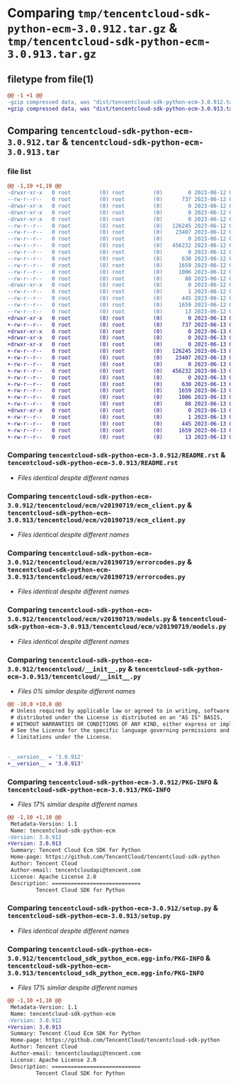 # Comparing `tmp/tencentcloud-sdk-python-ecm-3.0.912.tar.gz` & `tmp/tencentcloud-sdk-python-ecm-3.0.913.tar.gz`

## filetype from file(1)

```diff
@@ -1 +1 @@
-gzip compressed data, was "dist/tencentcloud-sdk-python-ecm-3.0.912.tar", last modified: Mon Jun 12 03:03:01 2023, max compression
+gzip compressed data, was "dist/tencentcloud-sdk-python-ecm-3.0.913.tar", last modified: Tue Jun 13 02:10:49 2023, max compression
```

## Comparing `tencentcloud-sdk-python-ecm-3.0.912.tar` & `tencentcloud-sdk-python-ecm-3.0.913.tar`

### file list

```diff
@@ -1,19 +1,19 @@
-drwxr-xr-x   0 root         (0) root         (0)        0 2023-06-12 03:03:01.000000 tencentcloud-sdk-python-ecm-3.0.912/
--rw-r--r--   0 root         (0) root         (0)      737 2023-06-12 03:03:01.000000 tencentcloud-sdk-python-ecm-3.0.912/README.rst
-drwxr-xr-x   0 root         (0) root         (0)        0 2023-06-12 03:03:01.000000 tencentcloud-sdk-python-ecm-3.0.912/tencentcloud/
-drwxr-xr-x   0 root         (0) root         (0)        0 2023-06-12 03:03:01.000000 tencentcloud-sdk-python-ecm-3.0.912/tencentcloud/ecm/
-drwxr-xr-x   0 root         (0) root         (0)        0 2023-06-12 03:03:01.000000 tencentcloud-sdk-python-ecm-3.0.912/tencentcloud/ecm/v20190719/
--rw-r--r--   0 root         (0) root         (0)   126245 2023-06-12 03:03:01.000000 tencentcloud-sdk-python-ecm-3.0.912/tencentcloud/ecm/v20190719/ecm_client.py
--rw-r--r--   0 root         (0) root         (0)    23407 2023-06-12 03:03:01.000000 tencentcloud-sdk-python-ecm-3.0.912/tencentcloud/ecm/v20190719/errorcodes.py
--rw-r--r--   0 root         (0) root         (0)        0 2023-06-12 03:03:01.000000 tencentcloud-sdk-python-ecm-3.0.912/tencentcloud/ecm/v20190719/__init__.py
--rw-r--r--   0 root         (0) root         (0)   456232 2023-06-12 03:03:01.000000 tencentcloud-sdk-python-ecm-3.0.912/tencentcloud/ecm/v20190719/models.py
--rw-r--r--   0 root         (0) root         (0)        0 2023-06-12 03:03:01.000000 tencentcloud-sdk-python-ecm-3.0.912/tencentcloud/ecm/__init__.py
--rw-r--r--   0 root         (0) root         (0)      630 2023-06-12 03:03:01.000000 tencentcloud-sdk-python-ecm-3.0.912/tencentcloud/__init__.py
--rw-r--r--   0 root         (0) root         (0)     1659 2023-06-12 03:03:01.000000 tencentcloud-sdk-python-ecm-3.0.912/PKG-INFO
--rw-r--r--   0 root         (0) root         (0)     1006 2023-06-12 03:03:01.000000 tencentcloud-sdk-python-ecm-3.0.912/setup.py
--rw-r--r--   0 root         (0) root         (0)       88 2023-06-12 03:03:01.000000 tencentcloud-sdk-python-ecm-3.0.912/setup.cfg
-drwxr-xr-x   0 root         (0) root         (0)        0 2023-06-12 03:03:01.000000 tencentcloud-sdk-python-ecm-3.0.912/tencentcloud_sdk_python_ecm.egg-info/
--rw-r--r--   0 root         (0) root         (0)        1 2023-06-12 03:03:01.000000 tencentcloud-sdk-python-ecm-3.0.912/tencentcloud_sdk_python_ecm.egg-info/dependency_links.txt
--rw-r--r--   0 root         (0) root         (0)      445 2023-06-12 03:03:01.000000 tencentcloud-sdk-python-ecm-3.0.912/tencentcloud_sdk_python_ecm.egg-info/SOURCES.txt
--rw-r--r--   0 root         (0) root         (0)     1659 2023-06-12 03:03:01.000000 tencentcloud-sdk-python-ecm-3.0.912/tencentcloud_sdk_python_ecm.egg-info/PKG-INFO
--rw-r--r--   0 root         (0) root         (0)       13 2023-06-12 03:03:01.000000 tencentcloud-sdk-python-ecm-3.0.912/tencentcloud_sdk_python_ecm.egg-info/top_level.txt
+drwxr-xr-x   0 root         (0) root         (0)        0 2023-06-13 02:10:49.000000 tencentcloud-sdk-python-ecm-3.0.913/
+-rw-r--r--   0 root         (0) root         (0)      737 2023-06-13 02:10:48.000000 tencentcloud-sdk-python-ecm-3.0.913/README.rst
+drwxr-xr-x   0 root         (0) root         (0)        0 2023-06-13 02:10:49.000000 tencentcloud-sdk-python-ecm-3.0.913/tencentcloud/
+drwxr-xr-x   0 root         (0) root         (0)        0 2023-06-13 02:10:49.000000 tencentcloud-sdk-python-ecm-3.0.913/tencentcloud/ecm/
+drwxr-xr-x   0 root         (0) root         (0)        0 2023-06-13 02:10:49.000000 tencentcloud-sdk-python-ecm-3.0.913/tencentcloud/ecm/v20190719/
+-rw-r--r--   0 root         (0) root         (0)   126245 2023-06-13 02:10:48.000000 tencentcloud-sdk-python-ecm-3.0.913/tencentcloud/ecm/v20190719/ecm_client.py
+-rw-r--r--   0 root         (0) root         (0)    23407 2023-06-13 02:10:48.000000 tencentcloud-sdk-python-ecm-3.0.913/tencentcloud/ecm/v20190719/errorcodes.py
+-rw-r--r--   0 root         (0) root         (0)        0 2023-06-13 02:10:48.000000 tencentcloud-sdk-python-ecm-3.0.913/tencentcloud/ecm/v20190719/__init__.py
+-rw-r--r--   0 root         (0) root         (0)   456232 2023-06-13 02:10:48.000000 tencentcloud-sdk-python-ecm-3.0.913/tencentcloud/ecm/v20190719/models.py
+-rw-r--r--   0 root         (0) root         (0)        0 2023-06-13 02:10:48.000000 tencentcloud-sdk-python-ecm-3.0.913/tencentcloud/ecm/__init__.py
+-rw-r--r--   0 root         (0) root         (0)      630 2023-06-13 02:10:48.000000 tencentcloud-sdk-python-ecm-3.0.913/tencentcloud/__init__.py
+-rw-r--r--   0 root         (0) root         (0)     1659 2023-06-13 02:10:49.000000 tencentcloud-sdk-python-ecm-3.0.913/PKG-INFO
+-rw-r--r--   0 root         (0) root         (0)     1006 2023-06-13 02:10:48.000000 tencentcloud-sdk-python-ecm-3.0.913/setup.py
+-rw-r--r--   0 root         (0) root         (0)       88 2023-06-13 02:10:49.000000 tencentcloud-sdk-python-ecm-3.0.913/setup.cfg
+drwxr-xr-x   0 root         (0) root         (0)        0 2023-06-13 02:10:49.000000 tencentcloud-sdk-python-ecm-3.0.913/tencentcloud_sdk_python_ecm.egg-info/
+-rw-r--r--   0 root         (0) root         (0)        1 2023-06-13 02:10:49.000000 tencentcloud-sdk-python-ecm-3.0.913/tencentcloud_sdk_python_ecm.egg-info/dependency_links.txt
+-rw-r--r--   0 root         (0) root         (0)      445 2023-06-13 02:10:49.000000 tencentcloud-sdk-python-ecm-3.0.913/tencentcloud_sdk_python_ecm.egg-info/SOURCES.txt
+-rw-r--r--   0 root         (0) root         (0)     1659 2023-06-13 02:10:49.000000 tencentcloud-sdk-python-ecm-3.0.913/tencentcloud_sdk_python_ecm.egg-info/PKG-INFO
+-rw-r--r--   0 root         (0) root         (0)       13 2023-06-13 02:10:49.000000 tencentcloud-sdk-python-ecm-3.0.913/tencentcloud_sdk_python_ecm.egg-info/top_level.txt
```

### Comparing `tencentcloud-sdk-python-ecm-3.0.912/README.rst` & `tencentcloud-sdk-python-ecm-3.0.913/README.rst`

 * *Files identical despite different names*

### Comparing `tencentcloud-sdk-python-ecm-3.0.912/tencentcloud/ecm/v20190719/ecm_client.py` & `tencentcloud-sdk-python-ecm-3.0.913/tencentcloud/ecm/v20190719/ecm_client.py`

 * *Files identical despite different names*

### Comparing `tencentcloud-sdk-python-ecm-3.0.912/tencentcloud/ecm/v20190719/errorcodes.py` & `tencentcloud-sdk-python-ecm-3.0.913/tencentcloud/ecm/v20190719/errorcodes.py`

 * *Files identical despite different names*

### Comparing `tencentcloud-sdk-python-ecm-3.0.912/tencentcloud/ecm/v20190719/models.py` & `tencentcloud-sdk-python-ecm-3.0.913/tencentcloud/ecm/v20190719/models.py`

 * *Files identical despite different names*

### Comparing `tencentcloud-sdk-python-ecm-3.0.912/tencentcloud/__init__.py` & `tencentcloud-sdk-python-ecm-3.0.913/tencentcloud/__init__.py`

 * *Files 0% similar despite different names*

```diff
@@ -10,8 +10,8 @@
 # Unless required by applicable law or agreed to in writing, software
 # distributed under the License is distributed on an "AS IS" BASIS,
 # WITHOUT WARRANTIES OR CONDITIONS OF ANY KIND, either express or implied.
 # See the License for the specific language governing permissions and
 # limitations under the License.
 
 
-__version__ = '3.0.912'
+__version__ = '3.0.913'
```

### Comparing `tencentcloud-sdk-python-ecm-3.0.912/PKG-INFO` & `tencentcloud-sdk-python-ecm-3.0.913/PKG-INFO`

 * *Files 17% similar despite different names*

```diff
@@ -1,10 +1,10 @@
 Metadata-Version: 1.1
 Name: tencentcloud-sdk-python-ecm
-Version: 3.0.912
+Version: 3.0.913
 Summary: Tencent Cloud Ecm SDK for Python
 Home-page: https://github.com/TencentCloud/tencentcloud-sdk-python
 Author: Tencent Cloud
 Author-email: tencentcloudapi@tencent.com
 License: Apache License 2.0
 Description: ============================
         Tencent Cloud SDK for Python
```

### Comparing `tencentcloud-sdk-python-ecm-3.0.912/setup.py` & `tencentcloud-sdk-python-ecm-3.0.913/setup.py`

 * *Files identical despite different names*

### Comparing `tencentcloud-sdk-python-ecm-3.0.912/tencentcloud_sdk_python_ecm.egg-info/PKG-INFO` & `tencentcloud-sdk-python-ecm-3.0.913/tencentcloud_sdk_python_ecm.egg-info/PKG-INFO`

 * *Files 17% similar despite different names*

```diff
@@ -1,10 +1,10 @@
 Metadata-Version: 1.1
 Name: tencentcloud-sdk-python-ecm
-Version: 3.0.912
+Version: 3.0.913
 Summary: Tencent Cloud Ecm SDK for Python
 Home-page: https://github.com/TencentCloud/tencentcloud-sdk-python
 Author: Tencent Cloud
 Author-email: tencentcloudapi@tencent.com
 License: Apache License 2.0
 Description: ============================
         Tencent Cloud SDK for Python
```


